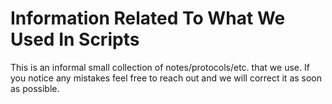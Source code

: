# Information Related To What We Used In Scripts

This is an informal small collection of notes/protocols/etc. that we use. If you notice any mistakes feel free to reach out and we will correct it as soon as possible.
